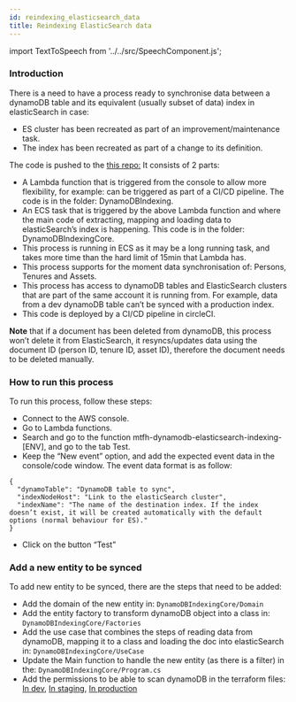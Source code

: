 ```yaml
---
id: reindexing_elasticsearch_data
title: Reindexing ElasticSearch data
---
```

import TextToSpeech from '../../src/SpeechComponent.js';

<TextToSpeech>

### Introduction
There is a need to have a process ready to synchronise data between a dynamoDB table and its equivalent (usually subset of data) index in elasticSearch in case:
- ES cluster has been recreated as part of an improvement/maintenance task.
- The index has been recreated as part of a change to its definition.

The code is pushed to the [this repo:](https://github.com/LBHackney-IT/mtfh-dynamodb-elasticsearch-indexing)
It consists of 2 parts:
- A Lambda function that is triggered from the console to allow more flexibility, for example: can be triggered as part of a CI/CD pipeline. The code is in the folder: DynamoDBIndexing.
- An ECS task that is triggered by the above Lambda function and where the main code of extracting, mapping and loading data to elasticSearch’s index is happening. This code is in the folder: DynamoDBIndexingCore.
- This process is running in ECS as it may be a long running task, and takes more time than the hard limit of 15min that Lambda has.
- This process supports for the moment data synchronisation of: Persons, Tenures and Assets.
- This process has access to dynamoDB tables and ElasticSearch clusters that are part of the same account it is running from. For example, data from a dev dynamoDB table can’t be synced with a production index.
- This code is deployed by a CI/CD pipeline in circleCI.

**Note** that if a document has been deleted from dynamoDB, this process won’t delete it from ElasticSearch, it resyncs/updates data using the document ID (person ID, tenure ID, asset ID), therefore the document needs to be deleted manually.

### How to run this process
To run this process, follow these steps:
- Connect to the AWS console.
- Go to Lambda functions.
- Search and go to the function mtfh-dynamodb-elasticsearch-indexing-[ENV], and go to the tab Test.
- Keep the “New event” option, and add the expected event data in the console/code window.
The event data format is as follow:
```
{
  "dynamoTable": "DynamoDB table to sync",
  "indexNodeHost": "Link to the elasticSearch cluster",
  "indexName": "The name of the destination index. If the index doesn’t exist, it will be created automatically with the default options (normal behaviour for ES)."
}
```
- Click on the button “Test”

### Add a new entity to be synced

To add new entity to be synced, there are the steps that need to be added:
- Add the domain of the new entity in: ```DynamoDBIndexingCore/Domain```
- Add the entity factory to transform dynamoDB object into a class in: ```DynamoDBIndexingCore/Factories```
- Add the use case that combines the steps of reading data from dynamoDB, mapping it to a class and loading the doc into elasticSearch in: ```DynamoDBIndexingCore/UseCase```
- Update the Main function to handle the new entity (as there is a filter) in the: ```DynamoDBIndexingCore/Program.cs```
- Add the permissions to be able to scan dynamoDB in the terraform files:
[In dev](https://github.com/LBHackney-IT/mtfh-dynamodb-elasticsearch-indexing/blob/master/terraform/development-ecs-task/iam_role.tf#L20), 
[In staging](https://github.com/LBHackney-IT/mtfh-dynamodb-elasticsearch-indexing/blob/master/terraform/staging-ecs-task/iam_role.tf#L20), 
[In production](https://github.com/LBHackney-IT/mtfh-dynamodb-elasticsearch-indexing/blob/master/terraform/production-ecs-task/iam_role.tf#L20)



</TextToSpeech>
